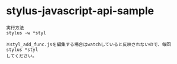 # stylus-javascript-api-sample

```
実行方法
stylus -w *styl

※styl_add_func.jsを編集する場合はwatchしていると反映されないので、毎回
stylus *styl
してください。
```
